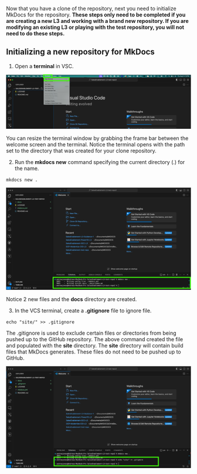 Now that you have a clone of the repository, next you need to initialize MkDocs for the repository. **These steps only need to be completed if you are creating a new L3 and working with a brand new repository. If you are modifying an existing L3 or playing with the test repository, you will not need to do these steps.**

## Initializing a new repository for MkDocs

1. Open a **terminal** in VSC.
   
![](_attachments/VSC-newTerminal.png)

You can resize the terminal window by grabbing the frame bar between the welcome screen and the terminal. Notice the terminal opens with the path set to the directory that was created for your clone repository.

2. Run the **mkdocs new** command specifying the current directory (.) for the name.

```
mkdocs new .
```

![](_attachments/VSC-mkdocsNew.png)

Notice 2 new files and the **docs** directory are created.

3. In the VCS terminal, create a **.gitignore** file to ignore file. 

```
echo "site/" >> .gitignore
```

The .gitignore is used to exclude certain files or directories from being pushed up to the GitHub repository. The above command created the file and populated with the **site** directory. The **site** directory will contain build files that MkDocs generates. These files do not need to be pushed up to GitHub.

![](_attachments/VCS-gitignore.png)

